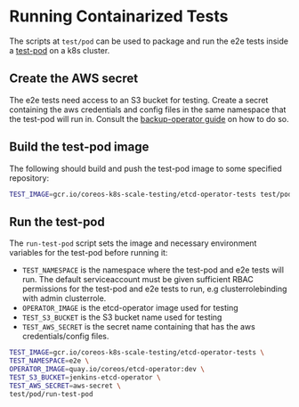 # Running Containarized Tests

The scripts at `test/pod` can be used to package and run the e2e tests inside a [test-pod](./test-pod.yaml) on a k8s cluster.

## Create the AWS secret

The e2e tests need access to an S3 bucket for testing. Create a secret containing the aws credentials and config files in the same namespace that the test-pod will run in. Consult the [backup-operator guide][setup-aws-secret] on how to do so.


## Build the test-pod image

The following should build and push the test-pod image to some specified repository:

```sh
TEST_IMAGE=gcr.io/coreos-k8s-scale-testing/etcd-operator-tests test/pod/build
```

## Run the test-pod
The `run-test-pod` script sets the image and necessary environment variables for the test-pod before running it:

- `TEST_NAMESPACE` is the namespace where the test-pod and e2e tests will run. The default serviceaccount must be given sufficient RBAC permissions for the test-pod and e2e tests to run, e.g clusterrolebinding with admin clusterrole.
- `OPERATOR_IMAGE` is the etcd-operator image used for testing
- `TEST_S3_BUCKET` is the S3 bucket name used for testing
- `TEST_AWS_SECRET` is the secret name containing that has the aws credentials/config files.

```sh
TEST_IMAGE=gcr.io/coreos-k8s-scale-testing/etcd-operator-tests \
TEST_NAMESPACE=e2e \
OPERATOR_IMAGE=quay.io/coreos/etcd-operator:dev \
TEST_S3_BUCKET=jenkins-etcd-operator \
TEST_AWS_SECRET=aws-secret \
test/pod/run-test-pod
```

[setup-aws-secret]:../../doc/user/walkthrough/backup-operator.md#setup-aws-secret